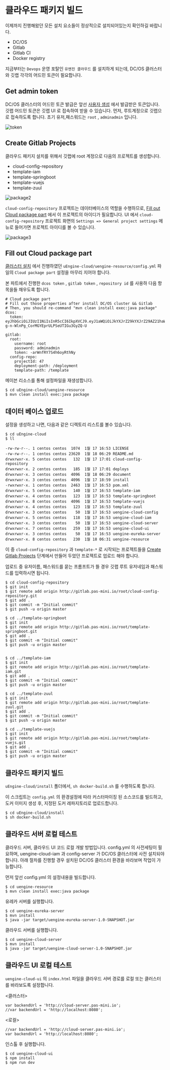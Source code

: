 # 클라우드 패키지 빌드

이제까지 진행해왔던 모든 설치 요소들이 정상적으로 설치되어있는지 확인하길 바랍니다. 

- DC/OS
- Gitlab
- Gitlab CI
- Docker registry

지금부터는 `Devops` 운영 포탈인 `유엔진 클라우드` 를 설치하게 되는데, DC/OS 클러스터와 깃랩 각각의 어드민 토큰이 필요합니다.
  
## Get admin token

DC/OS 클러스터의 어드민 토큰 발급은 앞선 [사용자 생성](install-cluster-user.md) 에서 발급받은 토큰입니다. 
깃랩 어드민 토큰은 깃랩 UI 로 접속하여 받을 수 있습니다. 먼저, 루트계정으로 깃랩으로 접속하도록 합니다. 초기 유저,패스워드는 `root` , `adminadmin` 입니다.

![token](infra/image/package1.png)


## Create Gitlab Projects

클라우드 패키지 설치를 위해서 깃랩에 root 계정으로 다음의 프로젝트를 생성합니다.
 
- cloud-config-repository
- template-iam
- template-springboot
- template-vuejs
- template-zuul

![package2](infra/image/package2.png)

`cloud-config-repository` 프로젝트는 데이터베이스의 역할을 수행하므로, [Fill out Cloud package part](#fill-out-cloud-package-part) 
에서 이 프로젝트의 아이디가 필요합니다. UI 에서 `cloud-config-repository` 프로젝트 화면의 `Settings => General project settings` 
 메뉴로 들어가면 프로젝트 아이디를 볼 수 있습니다.

![package3](infra/image/package3.png)

## Fill out Cloud package part

[클러스터 설치](install-cluster.md) 에서 진행하였던 `uEngine-cloud/uengine-resource/config.yml` 파일의 `Cloud package part`
 설정을 마무리 지어야 합니다.
  
본 파트에서 진행한 `dcos token` , `gitlab token` , `repository id` 를 사용하 다음 항목을들 채우도록 합니다.
 
```
# Cloud package part
# Fill out those properties after install DC/OS cluster && Gitlab
# Then, you should re-command "mvn clean install exec:java package"
dcos: 
  token: eyJhbGciOiJIUzI1NiIsInR5cCI6IkpXVCJ9.eyJ1aWQiOiJkYXJrZ29kYXJrZ29AZ21haWwuY29tIiwiZXhwIjozMTI1NTU5MDY0MzkuODk0MX0.aHgH_M-g-n-WlnPg_CorMGYEprULPSeUTIGu3GyZQ-U

gitlab:
  root:
    username: root
    password: adminadmin
    token: -arWnfRY7S4h6oyRthNy
  config-repo:
    projectId: 47
    deployment-path: /deployment
    template-path: /template
```

메이븐 리소스를 통해 설정파일을 재생성합니다.

```
$ cd uEngine-cloud/uengine-resource
$ mvn clean install exec:java package
```

## 데이터 베이스 업로드

설정을 생성하고 나면, 다음과 같은 디렉토리 리스트를 볼수 있습니다.

```
$ cd uEngine-cloud
$ ll

-rw-rw-r--. 1 centos centos  1074  1월 17 16:53 LICENSE
-rw-rw-r--. 1 centos centos 23620  1월 18 06:29 README.md
drwxrwxr-x. 5 centos centos   132  1월 17 17:01 cloud-config-repository
drwxrwxr-x. 2 centos centos   185  1월 17 17:01 deploys
drwxrwxr-x. 3 centos centos  4096  1월 18 06:29 document
drwxrwxr-x. 3 centos centos  4096  1월 17 18:59 install
-rwxrwxr-x. 1 centos centos  2463  1월 17 16:53 pom.xml
drwxrwxr-x. 5 centos centos   140  1월 17 16:53 template-iam
drwxrwxr-x. 4 centos centos   123  1월 17 16:53 template-springboot
drwxrwxr-x. 8 centos centos  4096  1월 17 16:53 template-vuejs
drwxrwxr-x. 4 centos centos   123  1월 17 16:53 template-zuul
drwxrwxr-x. 3 centos centos    50  1월 17 16:53 uengine-cloud-config
drwxrwxr-x. 5 centos centos   118  1월 17 16:53 uengine-cloud-iam
drwxrwxr-x. 3 centos centos    50  1월 17 16:53 uengine-cloud-server
drwxrwxr-x. 7 centos centos   259  1월 17 16:53 uengine-cloud-ui
drwxrwxr-x. 3 centos centos    50  1월 17 16:53 uengine-eureka-server
drwxrwxr-x. 8 centos centos   230  1월 18 06:31 uengine-resource
```

이 중 `cloud-config-repository` 과 `template-*` 로 시작되는 프로젝트들을 [Create Gitlab Projects](#create-gitlab-projects) 
 단계에서 만들어 두었던 프로젝트로 업로드 해야 합니다.
 
업로드 중 유저이름, 패스워드를 묻는 프롬프트가 뜰 경우 깃랩 루트 유저네임과 패스워드를 입력하시면 됩니다.
 
``` 
$ cd cloud-config-repository
$ git init
$ git remote add origin http://gitlab.pas-mini.io/root/cloud-config-repository.git
$ git add .
$ git commit -m "Initial commit"
$ git push -u origin master

$ cd ../template-springboot
$ git init
$ git remote add origin http://gitlab.pas-mini.io/root/template-springboot.git
$ git add .
$ git commit -m "Initial commit"
$ git push -u origin master


$ cd ../template-iam
$ git init
$ git remote add origin http://gitlab.pas-mini.io/root/template-iam.git
$ git add .
$ git commit -m "Initial commit"
$ git push -u origin master

$ cd ../template-zuul
$ git init
$ git remote add origin http://gitlab.pas-mini.io/root/template-zuul.git
$ git add .
$ git commit -m "Initial commit"
$ git push -u origin master

$ cd ../template-vuejs
$ git init
$ git remote add origin http://gitlab.pas-mini.io/root/template-vuejs.git
$ git add .
$ git commit -m "Initial commit"
$ git push -u origin master
```

## 클라우드 패키지 빌드

`uEngine-cloud/install` 폴더에서, `sh docker-build.sh` 를 수행하도록 합니다.

이 스크립트는 `config.yml` 의 환경설정에 따라 커스터마이징 된 소스코드를 빌드하고, 도커 이미지 생성 후, 지정된 도커 레파지토리로 업로드합니다.

```
$ cd uEngine-cloud/install
$ sh docker-build.sh
```

## 클라우드 서버 로컬 테스트

클라우드 서버, 클라우드 UI 코드 로컬 개발 방법입니다. config.yml 의 사전세팅이 필요하며, uengine-cloud-iam 과 config-server 가 
DC/OS 클러스터에 사전 설치되야 합니다. 아래 절차를 진행할 경우 설치된 DC/OS 클러스터 환경을 바라보며 작업이 가능합니다.


먼저 앞선 config.yml 의 설정내용을 빌드합니다.
 
```
$ cd uengine-resource
$ mvn clean install exec:java package
```

유레카 서버를 실행합니다.

```
$ cd uengine-eureka-server
$ mvn install
$ java -jar target/uengine-eureka-server-1.0-SNAPSHOT.jar
```

클라우드 서버를 실행합니다.

```
$ cd uengine-cloud-server
$ mvn install
$ java -jar target/uengine-cloud-server-1.0-SNAPSHOT.jar
```

## 클라우드 UI 로컬 테스트

`uengine-cloud-ui` 의 `index.html` 파일을 클라우드 서버 경로를 로컬 또는 클러스터 를 바라보도록 설정합니다. 

<클러스터>

```
var backendUrl = 'http://cloud-server.pas-mini.io';
//var backendUrl = 'http://localhost:8080';
```

<로컬>

```
//var backendUrl = 'http://cloud-server.pas-mini.io';
var backendUrl = 'http://localhost:8080';
```

인스톨 후 실행합니다.

```
$ cd uengine-cloud-ui
$ npm install
$ npm run dev
```











